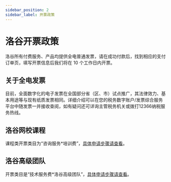 ```yaml
---
sidebar_position: 2
sidebar_label: 开票政策
---
```

# 洛谷开票政策

洛谷所有付费服务、产品均提供全电普通发票，请在成功付款后，找到相应的支付订单页，填写开票信息后我们将在 10 个工作日内开票。

## 关于全电发票

目前，全面数字化的电子发票在全国部分省（区、市）试点推广，其法律效力、基本用途等与现有纸质发票相同。详细介绍可以在您的税务数字账户/发票综合服务平台中随发票一并接收查阅，如有疑问还可详询主管税务机关或拨打12366纳税服务热线。

## 洛谷网校课程

课程类开票类目为“咨询服务\*培训费”，[具体申请步骤请查看](course-enroll.md#15申请开票-step-15)。

## 洛谷高级团队

开票类目是“技术服务费\*洛谷高级团队”，[具体申请步骤请查看](../luogu/team/premium.md#六发票说明)。

